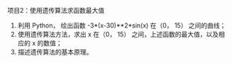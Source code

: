 项目2：使用遗传算法求函数最大值
1. 利用 Python， 绘出函数 -3*(x-30)**2*sin(x)  在（0， 15） 之间的曲线；
2. 使用遗传算法方法，求出 x 在（0， 15） 之间，上述函数的最大值，以及相应的 x 的数值；
3. 描述遗传算法的基本原理。
